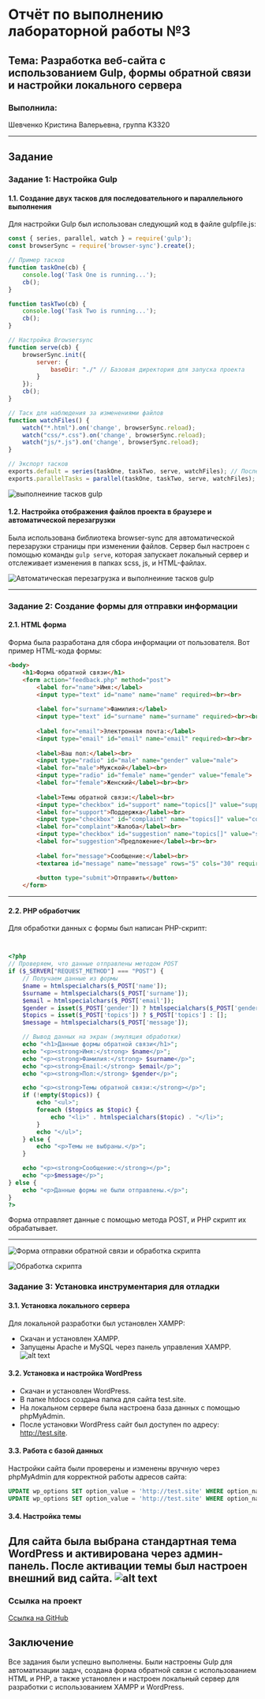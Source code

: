 # Отчёт по выполнению лабораторной работы №3 

## Тема: Разработка веб-сайта с использованием Gulp, формы обратной связи и настройки локального сервера

### Выполнила:
Шевченко Кристина Валерьевна, группа K3320

---

## Задание
### Задание 1: Настройка Gulp
#### 1.1. Создание двух тасков для последовательного и параллельного выполнения
Для настройки Gulp был использован следующий код в файле gulpfile.js:

``` javascript
const { series, parallel, watch } = require('gulp');
const browserSync = require('browser-sync').create();

// Пример тасков
function taskOne(cb) {
    console.log('Task One is running...');
    cb();
}

function taskTwo(cb) {
    console.log('Task Two is running...');
    cb();
}

// Настройка Browsersync
function serve(cb) {
    browserSync.init({
        server: {
            baseDir: "./" // Базовая директория для запуска проекта
        }
    });
    cb();
}

// Таск для наблюдения за изменениями файлов
function watchFiles() {
    watch("*.html").on('change', browserSync.reload);
    watch("css/*.css").on('change', browserSync.reload);
    watch("js/*.js").on('change', browserSync.reload);
}

// Экспорт тасков
exports.default = series(taskOne, taskTwo, serve, watchFiles); // Последовательное выполнение с запуском сервера
exports.parallelTasks = parallel(taskOne, taskTwo, serve, watchFiles); // Параллельное выполнение с запуском сервера

```
![ выполнеиние тасков gulp](screenshots/screenshot2.png)

#### 1.2. Настройка отображения файлов проекта в браузере и автоматической перезагрузки

Была использована библиотека browser-sync для автоматической перезарузки страницы при изменении файлов. Сервер был настроен с помощью команды ``gulp serve``, которая запускает локальный сервер и отслеживает изменения в папках scss, js, и HTML-файлах.

![Автоматическая перезагрузка и выполнеиние тасков gulp](screenshots/screenshot1.png)

---

### Задание 2: Создание формы для отправки информации
#### 2.1. HTML форма
Форма была разработана для сбора информации от пользователя. Вот пример HTML-кода формы:

``` html
<body>
    <h1>Форма обратной связи</h1>
    <form action="feedback.php" method="post">
        <label for="name">Имя:</label>
        <input type="text" id="name" name="name" required><br><br>
        
        <label for="surname">Фамилия:</label>
        <input type="text" id="surname" name="surname" required><br><br>
        
        <label for="email">Электронная почта:</label>
        <input type="email" id="email" name="email" required><br><br>
        
        <label>Ваш пол:</label><br>
        <input type="radio" id="male" name="gender" value="male">
        <label for="male">Мужской</label><br>
        <input type="radio" id="female" name="gender" value="female">
        <label for="female">Женский</label><br><br>
        
        <label>Темы обратной связи:</label><br>
        <input type="checkbox" id="support" name="topics[]" value="support">
        <label for="support">Поддержка</label><br>
        <input type="checkbox" id="complaint" name="topics[]" value="complaint">
        <label for="complaint">Жалоба</label><br>
        <input type="checkbox" id="suggestion" name="topics[]" value="suggestion">
        <label for="suggestion">Предложение</label><br><br>
        
        <label for="message">Сообщение:</label><br>
        <textarea id="message" name="message" rows="5" cols="30" required></textarea><br><br>
        
        <button type="submit">Отправить</button>
    </form>
```
---

#### 2.2. PHP обработчик
Для обработки данных с формы был написан PHP-скрипт:

```php


<?php
// Проверяем, что данные отправлены методом POST
if ($_SERVER["REQUEST_METHOD"] === "POST") {
    // Получаем данные из формы
    $name = htmlspecialchars($_POST['name']);
    $surname = htmlspecialchars($_POST['surname']);
    $email = htmlspecialchars($_POST['email']);
    $gender = isset($_POST['gender']) ? htmlspecialchars($_POST['gender']) : 'Не указано';
    $topics = isset($_POST['topics']) ? $_POST['topics'] : [];
    $message = htmlspecialchars($_POST['message']);

    // Вывод данных на экран (эмуляция обработки)
    echo "<h1>Данные формы обратной связи</h1>";
    echo "<p><strong>Имя:</strong> $name</p>";
    echo "<p><strong>Фамилия:</strong> $surname</p>";
    echo "<p><strong>Email:</strong> $email</p>";
    echo "<p><strong>Пол:</strong> $gender</p>";

    echo "<p><strong>Темы обратной связи:</strong></p>";
    if (!empty($topics)) {
        echo "<ul>";
        foreach ($topics as $topic) {
            echo "<li>" . htmlspecialchars($topic) . "</li>";
        }
        echo "</ul>";
    } else {
        echo "<p>Темы не выбраны.</p>";
    }

    echo "<p><strong>Сообщение:</strong></p>";
    echo "<p>$message</p>";
} else {
    echo "<p>Данные формы не были отправлены.</p>";
}
?>
```

Форма отправляет данные с помощью метода POST, и PHP скрипт их обрабатывает.


---

![Форма отправки обратной связи и обработка скрипта](screenshots/screenshot3.png)

![Обработка скрипта](screenshots/screenshot4.png)


### Задание 3: Установка инструментария для отладки
#### 3.1. Установка локального сервера
Для локальной разработки был установлен XAMPP:

- Скачан и установлен XAMPP.
- Запущены Apache и MySQL через панель управления XAMPP.
![alt text](screenshots/screenshot5.png)
#### 3.2. Установка и настройка WordPress
- Скачан и установлен WordPress.
- В папке htdocs создана папка для сайта test.site.
- На локальном сервере была настроена база данных с помощью phpMyAdmin.
- После установки WordPress сайт был доступен по адресу: http://test.site.

#### 3.3. Работа с базой данных
Настройки сайта были проверены и изменены вручную через phpMyAdmin для корректной работы адресов сайта:

``` sql
UPDATE wp_options SET option_value = 'http://test.site' WHERE option_name = 'siteurl';
UPDATE wp_options SET option_value = 'http://test.site' WHERE option_name = 'home';
```

#### 3.4. Настройка темы
Для сайта была выбрана стандартная тема WordPress и активирована через админ-панель. После активации темы был настроен внешний вид сайта.
![alt text](screenshots/screenshot6.png)
---
###  **Ссылка на проект**
[Ссылка на GitHub](https://github.com/krishevv/WebDevelopment_2024-2025/K3320/Шевченко_Кристина_Валерьевна/lab_3) 

## Заключение
Все задания были успешно выполнены. Были настроены Gulp для автоматизации задач, создана форма обратной связи с использованием HTML и PHP, а также установлен и настроен локальный сервер для разработки с использованием XAMPP и WordPress.

